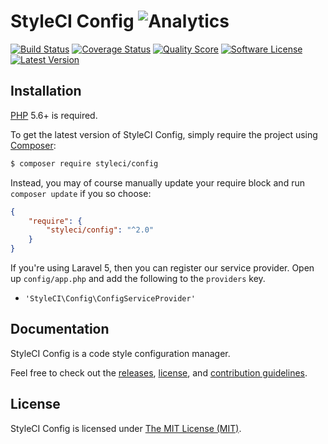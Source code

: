 # StyleCI Config ![Analytics](https://ga-beacon.appspot.com/UA-60053271-6/StyleCI/Config?pixel)


<a href="https://travis-ci.org/StyleCI/Config"><img src="https://img.shields.io/travis/StyleCI/Config/master.svg?style=flat-square" alt="Build Status"></img></a>
<a href="https://scrutinizer-ci.com/g/StyleCI/Config/code-structure"><img src="https://img.shields.io/scrutinizer/coverage/g/StyleCI/Config.svg?style=flat-square" alt="Coverage Status"></img></a>
<a href="https://scrutinizer-ci.com/g/StyleCI/Config"><img src="https://img.shields.io/scrutinizer/g/StyleCI/Config.svg?style=flat-square" alt="Quality Score"></img></a>
<a href="LICENSE"><img src="https://img.shields.io/badge/license-MIT-brightgreen.svg?style=flat-square" alt="Software License"></img></a>
<a href="https://github.com/StyleCI/Config/releases"><img src="https://img.shields.io/github/release/StyleCI/Config.svg?style=flat-square" alt="Latest Version"></img></a>


## Installation

[PHP](https://php.net) 5.6+ is required.

To get the latest version of StyleCI Config, simply require the project using [Composer](https://getcomposer.org):

```bash
$ composer require styleci/config
```

Instead, you may of course manually update your require block and run `composer update` if you so choose:

```json
{
    "require": {
        "styleci/config": "^2.0"
    }
}
```

If you're using Laravel 5, then you can register our service provider. Open up `config/app.php` and add the following to the `providers` key.

* `'StyleCI\Config\ConfigServiceProvider'`


## Documentation

StyleCI Config is a code style configuration manager.

Feel free to check out the [releases](https://github.com/StyleCI/Config/releases), [license](LICENSE), and [contribution guidelines](CONTRIBUTING.md).


## License

StyleCI Config is licensed under [The MIT License (MIT)](LICENSE).

